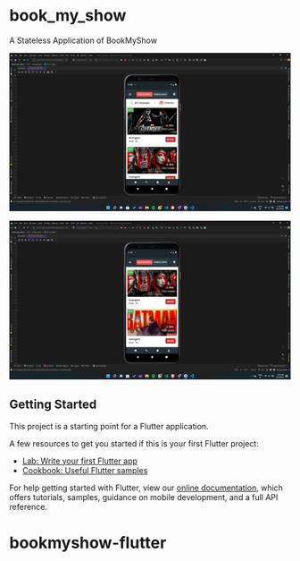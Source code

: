# book_my_show

A Stateless Application of BookMyShow


![alt text](https://github.com/symaticvisuals/bookmyshow-flutter/blob/main/Screenshot%20(64).png?raw=true)

![alt text](https://github.com/symaticvisuals/bookmyshow-flutter/blob/main/Screenshot%20(65).png?raw=true)
## Getting Started

This project is a starting point for a Flutter application.

A few resources to get you started if this is your first Flutter project:

- [Lab: Write your first Flutter app](https://flutter.dev/docs/get-started/codelab)
- [Cookbook: Useful Flutter samples](https://flutter.dev/docs/cookbook)

For help getting started with Flutter, view our
[online documentation](https://flutter.dev/docs), which offers tutorials,
samples, guidance on mobile development, and a full API reference.
# bookmyshow-flutter


